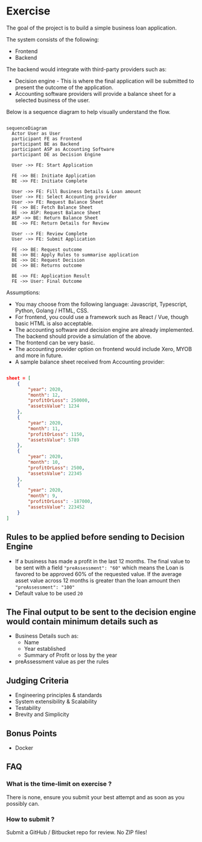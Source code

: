 # Exercise

The goal of the project is to build a simple business loan application.

The system consists of the following:

- Frontend
- Backend

The backend would integrate with third-party providers such as:

- Decision engine - This is where the final application will be
submitted to present the outcome of the application.
- Accounting software providers will provide a balance sheet for a selected business of the user.

Below is a sequence diagram to help visually understand the flow.

```mermaid

sequenceDiagram
  Actor User as User
  participant FE as Frontend
  participant BE as Backend
  participant ASP as Accounting Software
  participant DE as Decision Engine

  User ->> FE: Start Application

  FE ->> BE: Initiate Application
  BE ->> FE: Initiate Complete

  User ->> FE: Fill Business Details & Loan amount
  User ->> FE: Select Accounting provider
  User ->> FE: Request Balance Sheet
  FE ->> BE: Fetch Balance Sheet
  BE ->> ASP: Request Balance Sheet
  ASP ->> BE: Return Balance Sheet
  BE ->> FE: Return Details for Review

  User --> FE: Review Complete
  User ->> FE: Submit Application

  FE ->> BE: Request outcome
  BE ->> BE: Apply Rules to summarise application
  BE ->> DE: Request Decision
  DE ->> BE: Returns outcome

  BE ->> FE: Application Result
  FE ->> User: Final Outcome

```

Assumptions:

- You may choose from the following language: Javascript, Typescript, Python, Golang / HTML, CSS.
- For frontend, you could use a framework such as React / Vue, though basic HTML is also acceptable.
- The accounting software and decision engine are already implemented. The backend should provide a simulation of the above.
- The frontend can be very basic.
- The accounting provider option on frontend would include Xero, MYOB and more in future.
- A sample balance sheet received from Accounting provider:

```json

sheet = [
    {
        "year": 2020,
        "month": 12,
        "profitOrLoss": 250000,
        "assetsValue": 1234
    },
    {
        "year": 2020,
        "month": 11,
        "profitOrLoss": 1150,
        "assetsValue": 5789
    },
    {
        "year": 2020,
        "month": 10,
        "profitOrLoss": 2500,
        "assetsValue": 22345
    },
    {
        "year": 2020,
        "month": 9,
        "profitOrLoss": -187000,
        "assetsValue": 223452
    }
]
```

## Rules to be applied before sending to Decision Engine

- If a business has made a profit in the last 12 months. The final value to be sent with a field `"preAssessment": "60"` which means the Loan is favored to be approved 60% of the requested value.
If the average asset value across 12 months is greater than the loan amount then `"preAssessment": "100"`
- Default value to be used `20`

## The Final output to be sent to the decision engine would contain minimum details such as

- Business Details such as:
  - Name
  - Year established
  - Summary of Profit or loss by the year
- preAssessment value as per the rules

## Judging Criteria

- Engineering principles & standards
- System extensibility & Scalability
- Testability
- Brevity and Simplicity

## Bonus Points

- Docker

## FAQ

### What is the time-limit on exercise ?

There is none, ensure you submit your best attempt and as soon as you possibly can.

### How to submit ?

Submit a GitHub / Bitbucket repo for review. No ZIP files!
